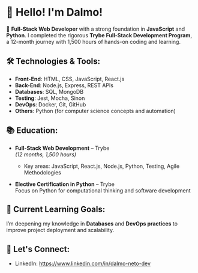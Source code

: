 # 👋 Hello! I'm Dalmo!

🚀 **Full-Stack Web Developer** with a strong foundation in **JavaScript** and **Python**. I completed the rigorous **Trybe Full-Stack Development Program**, a 12-month journey with 1,500 hours of hands-on coding and learning.

## 🛠️ Technologies & Tools:

- **Front-End**: HTML, CSS, JavaScript, React.js
- **Back-End**: Node.js, Express, REST APIs
- **Databases**: SQL, MongoDB
- **Testing**: Jest, Mocha, Sinon
- **DevOps**: Docker, Git, GitHub
- **Others**: Python (for computer science concepts and automation)

## 📚 Education:

- **Full-Stack Web Development** – Trybe  
  *(12 months, 1,500 hours)*  
  - Key areas: JavaScript, React.js, Node.js, Python, Testing, Agile Methodologies

- **Elective Certification in Python** – Trybe  
  Focus on Python for computational thinking and software development

## 🌱 Current Learning Goals:

I’m deepening my knowledge in **Databases** and **DevOps practices** to improve project deployment and scalability.

## 🔗 Let's Connect:

- LinkedIn: https://www.linkedin.com/in/dalmo-neto-dev
